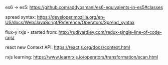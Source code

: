 

es6 -> es5: https://github.com/addyosmani/es6-equivalents-in-es5#classes

spread syntax: https://developer.mozilla.org/en-US/docs/Web/JavaScript/Reference/Operators/Spread_syntax



flux-y rxjs - started from:  http://rudiyardley.com/redux-single-line-of-code-rxjs/

react new Context API: https://reactjs.org/docs/context.html

rxjs learning: https://www.learnrxjs.io/operators/transformation/scan.html

